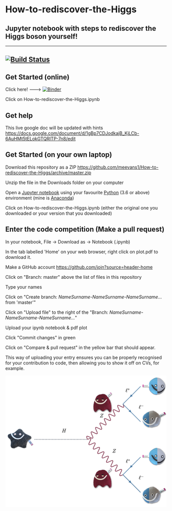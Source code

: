 # How-to-rediscover-the-Higgs 
## Jupyter notebook with steps to rediscover the Higgs boson yourself!
------
[![Build Status](https://dev.azure.com/me338/me338/_apis/build/status/How-to-rediscover-the-Higgs?branchName=master)](https://dev.azure.com/me338/me338)
----

## Get Started (online)
Click here! ---> [![Binder](https://mybinder.org/badge_logo.svg)](https://mybinder.org/v2/gh/meevans1/How-to-rediscover-the-Higgs/master)

Click on How-to-rediscover-the-Higgs.ipynb

## Get help

This live google doc will be updated with hints https://docs.google.com/document/d/1gBp7CDJodkajB_KjLCb-6AuHMt5tELokGTQRITP-7n8/edit


## Get Started (on your own laptop)
Download this repository as a ZIP https://github.com/meevans1/How-to-rediscover-the-Higgs/archive/master.zip

Unzip the file in the Downloads folder on your computer

Open a [Jupyter notebook](https://jupyter.org) using your favourite [Python](https://www.python.org) (3.6 or above) environment (mine is [Anaconda](https://www.anaconda.com/distribution/))

Click on How-to-rediscover-the-Higgs.ipynb (either the original one you downloaded or your version that you downloaded)

## Enter the code competition (Make a pull request)
In your notebook, File -> Download as -> Notebook (.ipynb)

In the tab labelled 'Home' on your web browser, right click on plot.pdf to download it.

Make a GitHub account https://github.com/join?source=header-home

Click on "Branch: master" above the list of files in this repository

Type your names

Click on "Create branch: *NameSurname-NameSurname-NameSurname...* from 'master'"

Click on "Upload file" to the right of the "Branch: *NameSurname-NameSurname-NameSurname...*"

Upload your ipynb notebook & pdf plot

Click "Commit changes" in green

Click on "Compare & pull request" in the yellow bar that should appear.

This way of uploading your entry ensures you can be properly recognised for your contribution to code, then allowing you to show it off on CVs, for example.

![HZZ Feynman diagram](HZZ_feynman.png)
